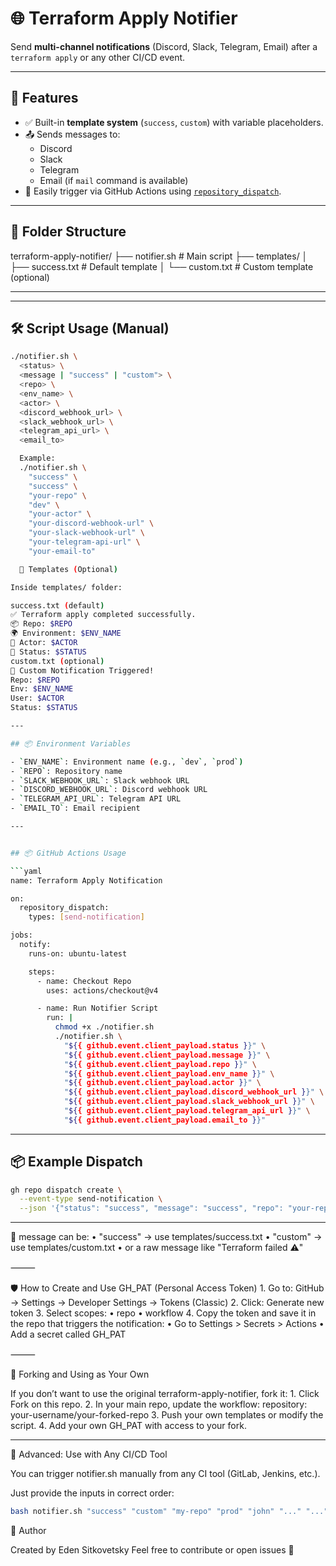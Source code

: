 # 🌐 Terraform Apply Notifier

Send **multi-channel notifications** (Discord, Slack, Telegram, Email) after a `terraform apply` or any other CI/CD event.

---

## 🚀 Features

- ✅ Built-in **template system** (`success`, `custom`) with variable placeholders.
- 📤 Sends messages to:
  - Discord
  - Slack
  - Telegram
  - Email (if `mail` command is available)
- 🔧 Easily trigger via GitHub Actions using [`repository_dispatch`](https://github.com/peter-evans/repository-dispatch).

---

## 📁 Folder Structure
terraform-apply-notifier/
├── notifier.sh              # Main script
├── templates/
│   ├── success.txt          # Default template
│   └── custom.txt           # Custom template (optional)

---

---

## 🛠️ Script Usage (Manual)

```bash
./notifier.sh \
  <status> \
  <message | "success" | "custom"> \
  <repo> \
  <env_name> \
  <actor> \
  <discord_webhook_url> \
  <slack_webhook_url> \
  <telegram_api_url> \
  <email_to>

  Example:
  ./notifier.sh \
    "success" \
    "success" \
    "your-repo" \
    "dev" \
    "your-actor" \
    "your-discord-webhook-url" \
    "your-slack-webhook-url" \
    "your-telegram-api-url" \
    "your-email-to"

  🧩 Templates (Optional)

Inside templates/ folder:

success.txt (default)
✅ Terraform apply completed successfully.
📦 Repo: $REPO
🌍 Environment: $ENV_NAME
👤 Actor: $ACTOR
🔧 Status: $STATUS
custom.txt (optional)
🔔 Custom Notification Triggered!
Repo: $REPO
Env: $ENV_NAME
User: $ACTOR
Status: $STATUS

---

## 📦 Environment Variables

- `ENV_NAME`: Environment name (e.g., `dev`, `prod`)
- `REPO`: Repository name
- `SLACK_WEBHOOK_URL`: Slack webhook URL
- `DISCORD_WEBHOOK_URL`: Discord webhook URL
- `TELEGRAM_API_URL`: Telegram API URL
- `EMAIL_TO`: Email recipient

---


## 📦 GitHub Actions Usage

```yaml
name: Terraform Apply Notification

on:
  repository_dispatch:
    types: [send-notification]

jobs:
  notify:
    runs-on: ubuntu-latest

    steps:
      - name: Checkout Repo
        uses: actions/checkout@v4

      - name: Run Notifier Script
        run: |
          chmod +x ./notifier.sh
          ./notifier.sh \
            "${{ github.event.client_payload.status }}" \
            "${{ github.event.client_payload.message }}" \
            "${{ github.event.client_payload.repo }}" \
            "${{ github.event.client_payload.env_name }}" \
            "${{ github.event.client_payload.actor }}" \
            "${{ github.event.client_payload.discord_webhook_url }}" \
            "${{ github.event.client_payload.slack_webhook_url }}" \
            "${{ github.event.client_payload.telegram_api_url }}" \
            "${{ github.event.client_payload.email_to }}"
```

---

## 📦 Example Dispatch

```bash
gh repo dispatch create \
  --event-type send-notification \
  --json '{"status": "success", "message": "success", "repo": "your-repo", "env_name": "dev", "actor": "your-actor", "discord_webhook_url": "your-discord-webhook-url", "slack_webhook_url": "your-slack-webhook-url", "telegram_api_url": "your-telegram-api-url", "email_to": "your-email-to"}'
```

---

🧠 message can be:
	•	"success" → use templates/success.txt
	•	"custom" → use templates/custom.txt
	•	or a raw message like "Terraform failed ⚠️"

⸻

🛡️ How to Create and Use GH_PAT (Personal Access Token)
	1.	Go to: GitHub → Settings → Developer Settings → Tokens (Classic)
	2.	Click: Generate new token
	3.	Select scopes:
	•	repo
	•	workflow
	4.	Copy the token and save it in the repo that triggers the notification:
	•	Go to Settings > Secrets > Actions
	•	Add a secret called GH_PAT

⸻

🧪 Forking and Using as Your Own

If you don’t want to use the original terraform-apply-notifier, fork it:
	1.	Click Fork on this repo.
	2.	In your main repo, update the workflow:
repository: your-username/your-forked-repo
	3.	Push your own templates or modify the script.
	4.	Add your own GH_PAT with access to your fork.

---

🧩 Advanced: Use with Any CI/CD Tool

You can trigger notifier.sh manually from any CI tool (GitLab, Jenkins, etc.).

Just provide the inputs in correct order:

```bash
bash notifier.sh "success" "custom" "my-repo" "prod" "john" "..." "..." "..." "..."
```
👤 Author

Created by Eden Sitkovetsky
Feel free to contribute or open issues 🙌


